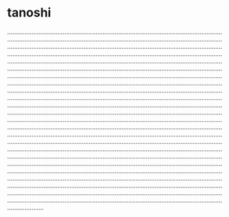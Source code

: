 # tanoshi

.....................................................................................................................................................................................................................................................................................................................................................................................................................................................................................................................................................................................................................................................................................................................................................................................................................................................................................................................................................................................................................................................................................................................................................................................................................................................................................................................................................................................................................................................................................................................................................................................................................................................................................................................................................................................................................................................................................................................................................................................................................................................................................................................................................................................................................................................................................................................................................................................................................................................................................................................................................................................................................................................................................................................................................................................................................................................................................................................................................................................................................................................................................................................